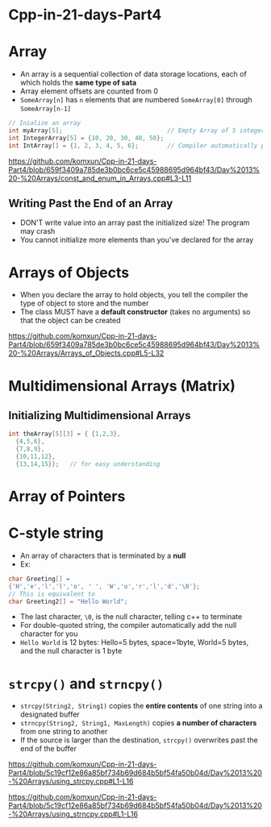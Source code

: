 # Cpp-in-21-days-Part4


# Array
- An array is a sequential collection of data storage locations, each of which holds the **same type of sata**
- Array element offsets are counted from 0
- `SomeArray[n]` has `n` elements that are numbered `SomeArray[0]` through `SomeArray[n-1]`

``` cpp
// Inialize an array
int myArray[5];                             // Empty Array of 5 integers
int IntegerArray[5] = {10, 20, 30, 40, 50};
int IntArray[] = {1, 2, 3, 4, 5, 6};        // Compiler automatically picks the array size!
```
https://github.com/komxun/Cpp-in-21-days-Part4/blob/659f3409a785de3b0bc6ce5c45988695d964bf43/Day%2013%20-%20Arrays/const_and_enum_in_Arrays.cpp#L3-L11

## Writing Past the End of an Array
- DON'T write value into an array past the initialized size! The program may crash
- You cannot initialize more elements than you've declared for the array

# Arrays of Objects
- When you declare the array to hold objects, you tell the compiler the type of object to store and the number
- The class MUST have a **default constructor** (takes no arguments) so that the object can be created

https://github.com/komxun/Cpp-in-21-days-Part4/blob/659f3409a785de3b0bc6ce5c45988695d964bf43/Day%2013%20-%20Arrays/Arrays_of_Objects.cpp#L5-L32

# Multidimensional Arrays (Matrix)
## Initializing Multidimensional Arrays
```cpp
int theArray[5][3] = { {1,2,3},
  {4,5,6},
  {7,8,9},
  {10,11,12},
  {13,14,15}};   // for easy understanding
```

# Array of Pointers

# C-style string
- An array of characters that is terminated by a **null**
- Ex:
```cpp
char Greeting[] =
{'H','e','l','l','o', ' ', 'W','o','r','l','d','\0'};
// This is equivalent to
char Greeting2[] = "Hello World";
```
- The last character, `\0`, is the null character, telling c++ to terminate
- For double-quoted string, the compiler automatically add the null character for you
- `Hello World` is 12 bytes: Hello=5 bytes, space=1byte, World=5 bytes, and the null character is 1 byte

# `strcpy()` and `strncpy()`
- `strcpy(String2, String1)` copies the **entire contents** of one string into a designated buffer
- `strncpy(String2, String1, MaxLength)` copies **a number of characters** from one string to another
- If the source is larger than the destination, `strcpy()` overwrites past the end of the buffer

https://github.com/komxun/Cpp-in-21-days-Part4/blob/5c19cf12e86a85bf734b69d684b5bf54fa50b04d/Day%2013%20-%20Arrays/using_strcpy.cpp#L1-L16

https://github.com/komxun/Cpp-in-21-days-Part4/blob/5c19cf12e86a85bf734b69d684b5bf54fa50b04d/Day%2013%20-%20Arrays/using_strncpy.cpp#L1-L16
